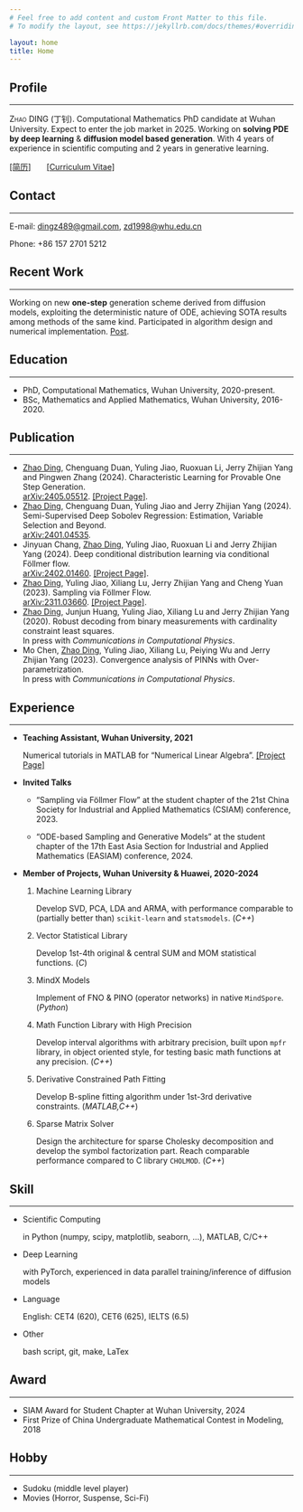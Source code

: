 ```yaml
---
# Feel free to add content and custom Front Matter to this file.
# To modify the layout, see https://jekyllrb.com/docs/themes/#overriding-theme-defaults

layout: home
title: Home
---
```


## Profile
---
<span style="font-variant:small-caps;">Zhao DING</span> (丁钊). Computational Mathematics PhD candidate at Wuhan University. Expect to enter the job market in 2025. Working on **solving PDE by deep learning** & **diffusion model based generation**. With 4 years of experience in scientific computing and 2 years in generative learning.

[[简历]](assets/resume/resume_zh.pdf) &nbsp; &nbsp; &nbsp; [[Curriculum Vitae]](assets/resume/resume_en.pdf) 


## Contact
---
E-mail: [dingz489@gmail.com](mailto:dingz489@gmail.com), [zd1998@whu.edu.cn](mailto:zd1998@whu.edu.cn)

Phone: +86 157 2701 5212

## Recent Work
---
Working on new **one-step** generation scheme derived from diffusion models, exploiting the deterministic nature of ODE, achieving SOTA results among methods of the same kind. Participated in algorithm design and numerical implementation. [Post](post/generative-ode-flow).

## Education
---
- PhD, Computational Mathematics, Wuhan University, 2020-present.
- BSc, Mathematics and Applied Mathematics, Wuhan University, 2016-2020.

## Publication
---
- <u>Zhao Ding</u>, Chenguang Duan, Yuling Jiao, Ruoxuan Li, Jerry Zhijian Yang and Pingwen Zhang (2024). Characteristic Learning for Provable One Step Generation. \
[arXiv:2405.05512](https://arxiv.org/abs/2405.05512). [[Project Page]](https://github.com/burning489/CharacteristicGenerator).
- <u>Zhao Ding</u>, Chenguang Duan, Yuling Jiao and Jerry Zhijian Yang (2024). Semi-Supervised Deep Sobolev Regression: Estimation, Variable Selection and Beyond. \
[arXiv:2401.04535](https://arxiv.org/abs/2401.04535).
- Jinyuan Chang, <u>Zhao Ding</u>, Yuling Jiao, Ruoxuan Li and Jerry Zhijian Yang (2024). Deep conditional distribution learning via conditional Föllmer flow. \
[arXiv:2402.01460](https://arxiv.org/abs/2402.01460). [[Project Page]](https://github.com/burning489/ConditionalFollmerFlow).
- <u>Zhao Ding</u>, Yuling Jiao, Xiliang Lu, Jerry Zhijian Yang and Cheng Yuan (2023). Sampling via Föllmer Flow. \
[arXiv:2311.03660](https://arxiv.org/abs/2311.03660). [[Project Page]](https://github.com/burning489/SamplingFollmerFlow).
- <u>Zhao Ding</u>, Junjun Huang, Yuling Jiao, Xiliang Lu and Jerry Zhijian Yang (2020). Robust decoding from binary measurements with cardinality constraint least squares. \
In press with *Communications in Computational Physics*.
- Mo Chen, <u>Zhao Ding</u>, Yuling Jiao, Xiliang Lu, Peiying Wu and Jerry Zhijian Yang (2023). Convergence analysis of PINNs with Over-parametrization. \
In press with *Communications in Computational Physics*.

## Experience
---
- **Teaching Assistant, Wuhan University, 2021**

	Numerical tutorials in MATLAB for “Numerical Linear Algebra”. [[Project Page]](https://github.com/burning489/2021_autumn_numerical_linear_algebra)

- **Invited Talks**

	- “Sampling via Föllmer Flow” at the student chapter of the 21st China Society for Industrial and Applied Mathematics (CSIAM) conference, 2023.

	- “ODE-based Sampling and Generative Models” at the student chapter of the 17th East Asia Section for Industrial and Applied Mathematics (EASIAM) conference, 2024.

- **Member of Projects, Wuhan University & Huawei, 2020-2024**

	1. Machine Learning Library

		Develop SVD, PCA, LDA and ARMA, with performance comparable to (partially better than) `scikit-learn` and `statsmodels`. (*C++*)

	2. Vector Statistical Library

		Develop 1st-4th original & central SUM and MOM statistical functions. (*C*)

	3. MindX Models

		Implement of FNO & PINO (operator networks) in native `MindSpore`. (*Python*)

	4. Math Function Library with High Precision

		Develop interval algorithms with arbitrary precision, built upon `mpfr` library, in object oriented style, for testing basic math functions at any precision. (*C++*)

	5. Derivative Constrained Path Fitting

		Develop B-spline fitting algorithm under 1st-3rd derivative constraints. (*MATLAB,C++*)

	6. Sparse Matrix Solver

		Design the architecture for sparse Cholesky decomposition and develop the symbol factorization part. Reach comparable performance compared to C library `CHOLMOD`. (*C++*)

## Skill
---
- Scientific Computing

	in Python (numpy, scipy, matplotlib, seaborn, ...), MATLAB, C/C++

- Deep Learning

	with PyTorch, experienced in data parallel training/inference of diffusion models

- Language

	English: CET4 (620), CET6 (625), IELTS (6.5)

- Other

	bash script, git, make, LaTex

## Award
---
- SIAM Award for Student Chapter at Wuhan University, 2024
- First Prize of China Undergraduate Mathematical Contest in Modeling, 2018

## Hobby
---
- Sudoku (middle level player)
- Movies (Horror, Suspense, Sci-Fi)



